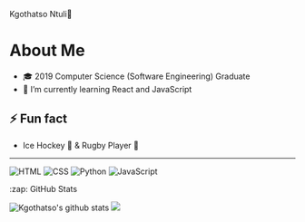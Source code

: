 Kgothatso Ntuli👋

# About Me

- 🎓 2019 Computer Science (Software Engineering) Graduate 
- 🌱 I’m currently learning React and JavaScript


## ⚡ Fun fact
* Ice Hockey 🏒 & Rugby Player 🏉

---



![HTML](https://img.shields.io/static/v1?label=HTML&message=5&color=E34F26&style=for-the-badge&logo=html5)
![CSS](https://img.shields.io/static/v1?label=CSS&message=3&color=1572B6&style=for-the-badge&logo=css3)
![Python](https://img.shields.io/static/v1?label=Python&style=for-the-badge&message=3&color=3776AB&logo=PYTHON)
![JavaScript](https://img.shields.io/static/v1?label=JavaScript&style=for-the-badge&message=3&color=F7DF1E&logo=javascript)



  <summary>:zap: GitHub Stats</summary>
  
  ![Kgothatso's github stats](https://github-readme-stats.vercel.app/api?username=KgothatsoN&theme=dark&show_icons=true&hide=contribs)
  <img src="https://github-readme-stats.vercel.app/api/top-langs/?username=KgothatsoN&layout=compact"/>

